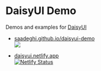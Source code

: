 # DaisyUI Demo  

Demos and examples for [DaisyUI](https://github.com/saadeghi/daisyui)


- [saadeghi.github.io/daisyui-demo](https://saadeghi.github.io/daisyui-demo/)  
  [![][build]][build-url]  
  
- [daisyui.netlify.app](https://daisyui.netlify.app/)  
  [![Netlify Status](https://api.netlify.com/api/v1/badges/fb76b89b-0d38-40c5-b318-da866905d02c/deploy-status)](https://app.netlify.com/sites/daisyui/deploys)




[build]: https://badgen.net/github/checks/saadeghi/daisyui-demo?label=build
[build-url]: https://github.com/saadeghi/daisyui-demo/actions
